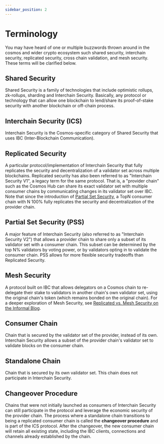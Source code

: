 ```yaml
---
sidebar_position: 2
---
```


# Terminology

You may have heard of one or multiple buzzwords thrown around in the cosmos and wider crypto ecosystem such shared security, interchain security, replicated security, cross chain validation, and mesh security. These terms will be clarified below.

## Shared Security

Shared Security is a family of technologies that include optimistic rollups, zk-rollups, sharding and Interchain Security. 
Basically, any protocol or technology that can allow one blockchain to lend/share its proof-of-stake security with another blockchain or off-chain process.

## Interchain Security (ICS)

Interchain Security is the Cosmos-specific category of Shared Security that uses IBC (Inter-Blockchain Communication).

## Replicated Security

A particular protocol/implementation of Interchain Security that fully replicates the security and decentralization of a validator set across multiple blockchains. 
Replicated security has also been referred to as "Interchain Security V1", a legacy term for the same protocol. 
That is, a "provider chain" such as the Cosmos Hub can share its exact validator set with multiple consumer chains by communicating changes in its validator set over IBC. 
Note that since the introduction of [Partial Set Security](#partial-set-security), a TopN consumer chain with N 100% fully replicates the security and decentralization of the provider chain.

## Partial Set Security (PSS)

A major feature of Interchain Security (also referred to as "Interchain Security V2") that allows a provider chain to share only a subset of its validator set with a consumer chain. 
This subset can be determined by the top N% validators by voting power, or by validators opting in to validate the consumer chain. 
PSS allows for more flexible security tradeoffs than Replicated Security.

## Mesh Security

A protocol built on IBC that allows delegators on a Cosmos chain to re-delegate their stake to validators in another chain's own validator set, using the original chain's token (which remains bonded on the original chain). For a deeper exploration of Mesh Security, see [Replicated vs. Mesh Security on the Informal Blog](https://informal.systems/blog/replicated-vs-mesh-security).

## Consumer Chain

Chain that is secured by the validator set of the provider, instead of its own.
Interchain Security allows a subset of the provider chain's validator set to validate blocks on the consumer chain.

## Standalone Chain

Chain that is secured by its own validator set. This chain does not participate in Interchain Security.

## Changeover Procedure

Chains that were not initially launched as consumers of Interchain Security can still participate in the protocol and leverage the economic security of the provider chain. 
The process where a standalone chain transitions to being a replicated consumer chain is called the **changeover procedure** and is part of the ICS protocol. 
After the changeover, the new consumer chain will retain all existing state, including the IBC clients, connections and channels already established by the chain.
